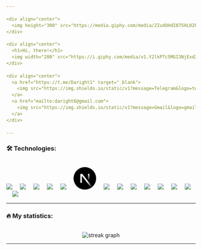 ```yaml
---

<div align="center">
  <img height="300" src="https://media.giphy.com/media/2IudUHdI075HL02Pkk/giphy.gif?cid=ecf05e47r4alouzcjowrhufks7ppxj3p3m6gc9ivv93hjy94&ep=v1_gifs_related&rid=giphy.gif&ct=g" />
</div>

<div align="center">
  <h1>Hi, there!</h1>
  <img width="200" src="https://i.giphy.com/media/v1.Y2lkPTc5MGI3NjExd2U1cWlrOW41bmFyZ3UxbzNhbHJib3ozY3R0NzFqaGFnbDR6bGVmaiZlcD12MV9pbnRlcm5hbF9naWZfYnlfaWQmY3Q9cw/VEEQ1tNwsqm9B6myMH/giphy.gif" />
</div>

<div align="center">
  <a href="https://t.me/Daright1" target="_blank">
    <img src="https://img.shields.io/static/v1?message=Telegram&logo=telegram&label=&color=2CA5E0&logoColor=white&labelColor=&style=for-the-badge" height="30">
  </a>
  <a href="mailto:daright6@gmail.com">
    <img src="https://img.shields.io/static/v1?message=Gmail&logo=gmail&label=&color=EA4335&logoColor=white&labelColor=&style=for-the-badge" height="30">
  </a>
</div>

---
```


<h3 align="left">🛠 Technologies:</h3>
<br />
<div align="left">
  <img src="https://www.svgrepo.com/show/373669/html.svg" height="60" />
  <img width="12" />
  <img src="https://www.svgrepo.com/show/373535/css.svg" height="60" />
  <img width="12" />
  <img src="https://www.svgrepo.com/show/452045/js.svg" height="60" />
  <img width="12" />
  <img src="https://www.svgrepo.com/show/374146/typescript-official.svg" height="60" />
  <img width="12" />
  <img src="https://www.svgrepo.com/show/452092/react.svg" height="60" />
  <img width="12" />
  <img src="https://github.com/devicons/devicon/raw/master/icons/nextjs/nextjs-original.svg" height="60" />
  <img width="12" />
  <img src="https://www.svgrepo.com/show/452075/node-js.svg" height="60" />
  <img width="12" />
  <img src="https://www.vectorlogo.zone/logos/nestjs/nestjs-icon.svg" height="60" />
  <img width="12" />
  <img src="https://www.svgrepo.com/show/374167/vite.svg" height="60" />
  <img width="12" />
  <img src="https://cdn.worldvectorlogo.com/logos/gsap-greensock.svg" height="60" />
  <img width="12" />
  <img src="https://www.svgrepo.com/show/374067/scss2.svg" height="60" />
  <img width="12" />
  <img src="https://www.svgrepo.com/show/452210/git.svg" height="60" />
  <img width="12" />
  <img src="https://www.svgrepo.com/show/353709/eslint.svg" height="60" />
  <img width="12" />
  <img src="https://www.svgrepo.com/show/353904/insomnia.svg" height="60" />
</div>

---

<h3 align="left">🔥 My statistics:</h3>
<br />
<div align="center">
  <img src="https://streak-stats.demolab.com?user=Kirill-Dr&theme=dark&border_radius=30&card_width=520&card_height=200&background=50%2C1E00A6%2CC22A2A&fire=EB0000&ring=EB0000&dates=EBEBEB&currStreakLabel=EB0000" height="220" alt="streak graph"  />
</div>

---
